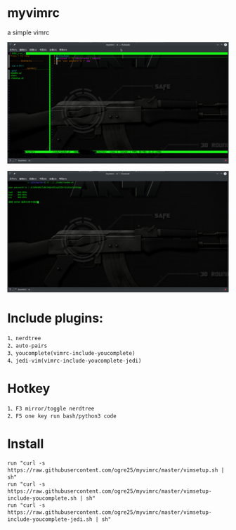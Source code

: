 # myvimrc

a simple vimrc

<p align=center><img src="https://github.com/ogre25/myvimrc/blob/master/Screenshot_20190828_122536.png"></p>
<p align=center><img src="https://github.com/ogre25/myvimrc/blob/master/Screenshot_20190828_122415.png"></p>

# Include plugins:
```Shell session
1、nerdtree
2、auto-pairs
3、youcomplete(vimrc-include-youcomplete)
4、jedi-vim(vimrc-include-youcomplete-jedi)
```
# Hotkey
```Shell session
1、F3 mirror/toggle nerdtree
2、F5 one key run bash/python3 code
```
# Install
```Shell session
run "curl -s https://raw.githubusercontent.com/ogre25/myvimrc/master/vimsetup.sh | sh"
run "curl -s https://raw.githubusercontent.com/ogre25/myvimrc/master/vimsetup-include-youcomplete.sh | sh"
run "curl -s https://raw.githubusercontent.com/ogre25/myvimrc/master/vimsetup-include-youcomplete-jedi.sh | sh"
```
